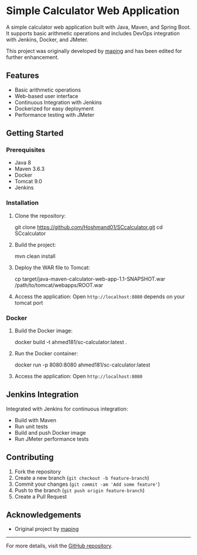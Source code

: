 
# Simple Calculator Web Application

A simple calculator web application built with Java, Maven, and Spring Boot. It supports basic arithmetic operations and includes DevOps integration with Jenkins, Docker, and JMeter.

This project was originally developed by [maping](https://github.com/maping/java-maven-calculator-web-app) and has been edited for further enhancement.

## Features

- Basic arithmetic operations
- Web-based user interface
- Continuous Integration with Jenkins
- Dockerized for easy deployment
- Performance testing with JMeter

## Getting Started

### Prerequisites

- Java 8
- Maven 3.6.3
- Docker
- Tomcat 9.0
- Jenkins

### Installation



1. Clone the repository:
  
   git clone https://github.com/Hoshmand01/SCcalculator.git
   cd SCcalculator
   

2. Build the project:
  
   mvn clean install
  

3. Deploy the WAR file to Tomcat:
   
   cp target/java-maven-calculator-web-app-1.1-SNAPSHOT.war /path/to/tomcat/webapps/ROOT.war
   

4. Access the application:
   Open `http://localhost:8080` depends on your tomcat port

### Docker

1. Build the Docker image:
  
   docker build -t ahmed181/sc-calculator:latest .
  

2. Run the Docker container:
  
   docker run -p 8080:8080 ahmed181/sc-calculator:latest
   

3. Access the application:
   Open `http://localhost:8080`

## Jenkins Integration

Integrated with Jenkins for continuous integration:
- Build with Maven
- Run unit tests
- Build and push Docker image
- Run JMeter performance tests

## Contributing

1. Fork the repository
2. Create a new branch (`git checkout -b feature-branch`)
3. Commit your changes (`git commit -am 'Add some feature'`)
4. Push to the branch (`git push origin feature-branch`)
5. Create a Pull Request


## Acknowledgements

- Original project by [maping](https://github.com/maping/java-maven-calculator-web-app)

---

For more details, visit the [GitHub repository](https://github.com/Hoshmand01/SCcalculator).

